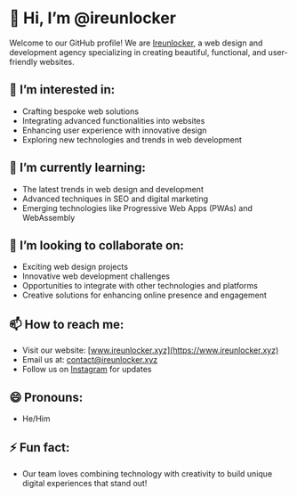 # 👋 Hi, I’m @ireunlocker

Welcome to our GitHub profile! We are [Ireunlocker](https://www.ireunlocker.xyz), a web design and development agency specializing in creating beautiful, functional, and user-friendly websites.

## 👀 I’m interested in:
- Crafting bespoke web solutions
- Integrating advanced functionalities into websites
- Enhancing user experience with innovative design
- Exploring new technologies and trends in web development

## 🌱 I’m currently learning:
- The latest trends in web design and development
- Advanced techniques in SEO and digital marketing
- Emerging technologies like Progressive Web Apps (PWAs) and WebAssembly

## 💞️ I’m looking to collaborate on:
- Exciting web design projects
- Innovative web development challenges
- Opportunities to integrate with other technologies and platforms
- Creative solutions for enhancing online presence and engagement

## 📫 How to reach me:
- Visit our website: [www.ireunlocker.xyz](https://www.ireunlocker.xyz)
- Email us at: [contact@ireunlocker.xyz](mailto:contact@ireunlocker.xyz)
- Follow us on [Instagram](https://www.instagram.com/ireunlocker) for updates

## 😄 Pronouns:
- He/Him

## ⚡ Fun fact:
- Our team loves combining technology with creativity to build unique digital experiences that stand out!

